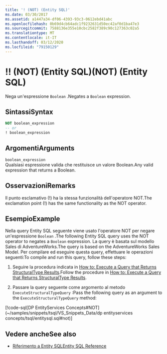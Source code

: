 ```yaml
---
title: '! (NOT) (Entity SQL)'
ms.date: 03/30/2017
ms.assetid: a1447a34-df06-4393-93c3-0612ebd41abc
ms.openlocfilehash: 0b69d4cb64adc1f9232631d50ec42af0d1ba47e3
ms.sourcegitcommit: 7588136e355e10cbc2582f389c90c127363c02a5
ms.translationtype: MT
ms.contentlocale: it-IT
ms.lasthandoff: 03/12/2020
ms.locfileid: "79150129"
---
```

# <a name="-not-entity-sql"></a><span data-ttu-id="906f0-103">!</span><span class="sxs-lookup"><span data-stu-id="906f0-103">!</span></span> <span data-ttu-id="906f0-104">(NOT) (Entity SQL)</span><span class="sxs-lookup"><span data-stu-id="906f0-104">(NOT) (Entity SQL)</span></span>
<span data-ttu-id="906f0-105">Nega un'espressione `Boolean` .</span><span class="sxs-lookup"><span data-stu-id="906f0-105">Negates a `Boolean` expression.</span></span>  
  
## <a name="syntax"></a><span data-ttu-id="906f0-106">Sintassi</span><span class="sxs-lookup"><span data-stu-id="906f0-106">Syntax</span></span>  
  
```sql  
NOT boolean_expression  
-- or  
! boolean_expression  
```
  
## <a name="arguments"></a><span data-ttu-id="906f0-107">Argomenti</span><span class="sxs-lookup"><span data-stu-id="906f0-107">Arguments</span></span>  
 `boolean_expression`  
 <span data-ttu-id="906f0-108">Qualsiasi espressione valida che restituisce un valore Boolean.</span><span class="sxs-lookup"><span data-stu-id="906f0-108">Any valid expression that returns a Boolean.</span></span>  
  
## <a name="remarks"></a><span data-ttu-id="906f0-109">Osservazioni</span><span class="sxs-lookup"><span data-stu-id="906f0-109">Remarks</span></span>  
 <span data-ttu-id="906f0-110">Il punto esclamativo (!) ha la stessa funzionalità dell'operatore NOT.</span><span class="sxs-lookup"><span data-stu-id="906f0-110">The exclamation point (!) has the same functionality as the NOT operator.</span></span>  
  
## <a name="example"></a><span data-ttu-id="906f0-111">Esempio</span><span class="sxs-lookup"><span data-stu-id="906f0-111">Example</span></span>  
 <span data-ttu-id="906f0-112">Nella query Entity SQL seguente viene usato l'operatore NOT per negare un'espressione `Boolean` .</span><span class="sxs-lookup"><span data-stu-id="906f0-112">The following Entity SQL query uses the NOT operator to negates a `Boolean` expression.</span></span> <span data-ttu-id="906f0-113">La query è basata sul modello Sales di AdventureWorks.</span><span class="sxs-lookup"><span data-stu-id="906f0-113">The query is based on the AdventureWorks Sales Model.</span></span> <span data-ttu-id="906f0-114">Per compilare ed eseguire questa query, effettuare le operazioni seguenti:</span><span class="sxs-lookup"><span data-stu-id="906f0-114">To compile and run this query, follow these steps:</span></span>  
  
1. <span data-ttu-id="906f0-115">Seguire la procedura indicata in [How to: Execute a Query that Returns StructuralType Results](../how-to-execute-a-query-that-returns-structuraltype-results.md).</span><span class="sxs-lookup"><span data-stu-id="906f0-115">Follow the procedure in [How to: Execute a Query that Returns StructuralType Results](../how-to-execute-a-query-that-returns-structuraltype-results.md).</span></span>  
  
2. <span data-ttu-id="906f0-116">Passare la query seguente come argomento al metodo `ExecuteStructuralTypeQuery` :</span><span class="sxs-lookup"><span data-stu-id="906f0-116">Pass the following query as an argument to the `ExecuteStructuralTypeQuery` method:</span></span>  
  
 [!code-sql[DP EntityServices Concepts#NOT](~/samples/snippets/tsql/VS_Snippets_Data/dp entityservices concepts/tsql/entitysql.sql#not)]  
  
## <a name="see-also"></a><span data-ttu-id="906f0-117">Vedere anche</span><span class="sxs-lookup"><span data-stu-id="906f0-117">See also</span></span>

- [<span data-ttu-id="906f0-118">Riferimento a Entity SQL</span><span class="sxs-lookup"><span data-stu-id="906f0-118">Entity SQL Reference</span></span>](entity-sql-reference.md)
